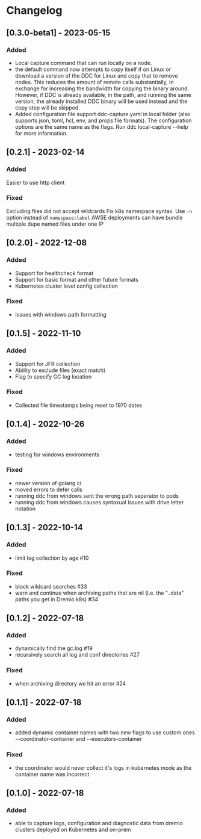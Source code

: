 # Changelog

## [0.3.0-beta1] - 2023-05-15
### Added
- Local capture command that can run locally on a node. 
- the default command now attempts to copy itself if on Linux or download a version of the DDC for Linux and copy that to remove nodes.
This reduces the amount of remote calls substantially, in exchange for increasing the bandwidth for copying the binary around. However, if DDC is already available, in the path, and running the same version, the already installed DDC binary will be used instead and the copy step will be skipped.
- Added configuration file support ddc-capture.yaml in local folder (also supports json, toml, hcl, env, and props file formats). The configuration options are the same name as the flags. Run ddc local-capture --help for more information.

## [0.2.1] - 2023-02-14
### Added
  Easier to use http client

  ### Fixed
  Excluding files did not accept wildcards
  Fix k8s namespace syntax. Use `-n` option instead of `namespace:label`
  AWSE deployments can have bundle multiple dupe named files under one IP

## [0.2.0] - 2022-12-08
### Added
- Support for healthcheck format
- Support for basic format and other future formats
- Kubernetes cluster level config collection

### Fixed
- Issues with windows path formatting

## [0.1.5] - 2022-11-10
### Added
- Support for JFR collection
- Ability to exclude files (exact match)
- Flag to specify GC log location

### Fixed
- Collected file timestamps being reset to 1970 dates

## [0.1.4] - 2022-10-26
### Added
- testing for windows environments
### Fixed
- newer version of golang ci
- moved errors to defer calls
- running ddc from windows sent the wrong path seperator to pods
- running ddc from windows causes syntaxual issues with drive letter notation


## [0.1.3] - 2022-10-14
### Added
-  limit log collection by age #10
### Fixed
- block wildcard searches #33
- warn and continue when archiving paths that are nil (i.e. the "..data" paths you get in Dremio k8s) #34

## [0.1.2] - 2022-07-18
### Added
- dynamically find the gc.log #19
- recursively search all log and conf directories #27
### Fixed
- when archiving directory we hit an error #24

## [0.1.1] - 2022-07-18
### Added
- added dynamic container names with two new flags to use custom ones --coordinator-container and --executors-container
### Fixed
- the coordinator would never collect it's logs in kubernetes mode as the container name was incorrect

## [0.1.0] - 2022-07-18
### Added
- able to capture logs, configuration and diagnostic data from dremio clusters deployed on Kubernetes and on-prem

